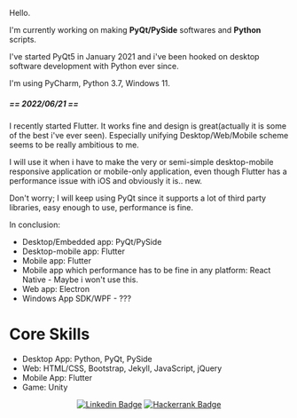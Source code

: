 <div>
  <p>Hello.</p>
  
  <p>I'm currently working on making <b>PyQt/PySide</b> softwares and <b>Python</b> scripts.</p>
  
  <p>I've started PyQt5 in January 2021 and i've been hooked on desktop software development with Python ever since.</p>
  
  <p>I'm using PyCharm, Python 3.7, Windows 11.</p>
  
  <h5>== 2022/06/21 ==</h5>
  
  <p>I recently started Flutter. It works fine and design is great(actually it is some of the best i've ever seen). Especially unifying Desktop/Web/Mobile scheme seems to be really ambitious to me.</p>
    
  <p>I will use it when i have to make the very or semi-simple desktop-mobile responsive application or mobile-only application, even though Flutter has a performance issue with iOS and obviously it is.. new.</p>
  
  <p>Don't worry; I will keep using PyQt since it supports a lot of third party libraries, easy enough to use, performance is fine.</p>
  
  <p>In conclusion: </p>
  <ul>
    <li>Desktop/Embedded app: PyQt/PySide
    <li>Desktop-mobile app: Flutter
    <li>Mobile app: Flutter
    <li>Mobile app which performance has to be fine in any platform: React Native - Maybe i won't use this.
    <li>Web app: Electron
    <li>Windows App SDK/WPF - ???
  </ul>
</div>

<div>
  <h1>Core Skills</h1>
  <ul>
    <li>Desktop App: Python, PyQt, PySide
    <li>Web: HTML/CSS, Bootstrap, Jekyll, JavaScript, jQuery
    <li>Mobile App: Flutter
    <li>Game: Unity
  </ul>
</div>
 
<div align=center>
  
[![Linkedin Badge](https://img.shields.io/badge/-LinkedIn-blue?style=flat-square&logo=Linkedin&logoColor=white&link=https://www.linkedin.com/in/jung-gyu-yoon-295246193/)](https://www.linkedin.com/in/jung-gyu-yoon-295246193/) [![Hackerrank Badge](https://img.shields.io/badge/-Hackerrank-darkgreen?style=flat-square&logo=Hackerrank&logoColor=white&link=https://www.hackerrank.com/yjg30737/)](https://www.hackerrank.com/yjg30737/)
  
</div>
